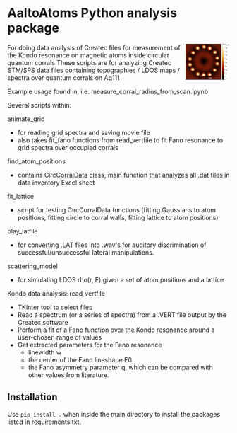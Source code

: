 # AaltoAtoms Python analysis package
<img src="https://github.com/abekipnis/Atoms/blob/master/logo.png" alt="drawing" style="width:100px;" align="right"/>
For doing data analysis of Createc files for measurement of the Kondo resonance on magnetic atoms inside circular quantum corrals
These scripts are for analyzing Createc STM/SPS data files containing topographies / LDOS maps / spectra over quantum corrals on Ag111

Example usage found in, i.e. measure_corral_radius_from_scan.ipynb

Several scripts within:

animate_grid
- for reading grid spectra and saving movie file
- also takes fit_fano functions from read_vertfile to fit Fano resonance to grid spectra over occupied corrals

find_atom_positions
- contains CircCorralData class, main function that analyzes all .dat files in data inventory Excel sheet

fit_lattice
- script for testing CircCorralData functions (fitting Gaussians to atom positions, fitting circle to corral walls, fitting lattice to atom positions)

play_latfile
- for converting .LAT files into .wav's for auditory discrimination of successful/unsuccessful lateral manipulations.

scattering_model
- for simulating LDOS rho(r, E) given a set of atom positions and a lattice

Kondo data analysis:
read_vertfile
- TKinter tool to select files
- Read a spectrum (or a series of spectra) from a .VERT file output by the Createc software
- Perform a fit of a Fano function over the Kondo resonance around a user-chosen range of values
- Get extracted parameters for the Fano resonance
    - linewidth w
    - the center of the Fano lineshape E0
    - the Fano asymmetry parameter q, which can be compared with other values from literature.

## Installation
Use `pip install .` when inside the main directory to install the packages listed in requirements.txt.
